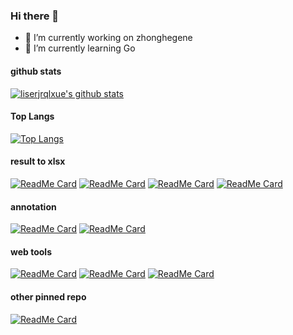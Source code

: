 ### Hi there 👋

<!--
**liserjrqlxue/liserjrqlxue** is a ✨ _special_ ✨ repository because its `README.md` (this file) appears on your GitHub profile.

Here are some ideas to get you started:

- 🔭 I’m currently working on ...
- 🌱 I’m currently learning ...
- 👯 I’m looking to collaborate on ...
- 🤔 I’m looking for help with ...
- 💬 Ask me about ...
- 📫 How to reach me: ...
- 😄 Pronouns: ...
- ⚡ Fun fact: ...
-->
- 🔭 I’m currently working on zhonghegene
- 🌱 I’m currently learning Go

#### github stats
<!--[![liserjrqlxue's github stats](https://github-readme-stats.vercel.app/api?username=liserjrqlxue&count_private=true&show_icons=true&include_all_commits=true)](https://github.com/anuraghazra/github-readme-stats)-->
[![liserjrqlxue's github stats](https://github-readme-stats.vercel.app/api?username=liserjrqlxue&count_private=true&show_icons=true)](https://github.com/anuraghazra/github-readme-stats)

#### Top Langs
[![Top Langs](https://github-readme-stats.vercel.app/api/top-langs/?username=liserjrqlxue&card_width=1024&langs_count=10&layout=compact)](https://github.com/anuraghazra/github-readme-stats)

#### result to xlsx
[![ReadMe Card](https://github-readme-stats.vercel.app/api/pin/?username=liserjrqlxue&repo=CSOE&locale=cn)](https://github.com/liserjrqlxue/CSOE)
[![ReadMe Card](https://github-readme-stats.vercel.app/api/pin/?username=liserjrqlxue&repo=NB2xlsx&locale=cn)](https://github.com/liserjrqlxue/NB2xlsx)
[![ReadMe Card](https://github-readme-stats.vercel.app/api/pin/?username=liserjrqlxue&repo=anno2xlsx&locale=cn)](https://github.com/liserjrqlxue/anno2xlsx)
[![ReadMe Card](https://github-readme-stats.vercel.app/api/pin/?username=liserjrqlxue&repo=filterExcel&locale=cn)](https://github.com/liserjrqlxue/filterExcel)

#### annotation
[![ReadMe Card](https://github-readme-stats.vercel.app/api/pin/?username=liserjrqlxue&repo=PrePregnancyAnno&locale=cn)](https://github.com/liserjrqlxue/PrePregnancyAnno)
[![ReadMe Card](https://github-readme-stats.vercel.app/api/pin/?username=liserjrqlxue&repo=acmg2015&locale=cn)](https://github.com/liserjrqlxue/acmg2015)

#### web tools
[![ReadMe Card](https://github-readme-stats.vercel.app/api/pin/?username=liserjrqlxue&repo=RDMO&locale=cn)](https://github.com/liserjrqlxue/RDMO)
[![ReadMe Card](https://github-readme-stats.vercel.app/api/pin/?username=liserjrqlxue&repo=WebServer&locale=cn)](https://github.com/liserjrqlxue/WebServer)
[![ReadMe Card](https://github-readme-stats.vercel.app/api/pin/?username=liserjrqlxue&repo=fileServer&locale=cn)](https://github.com/liserjrqlxue/fileServer)

#### other pinned repo
[![ReadMe Card](https://github-readme-stats.vercel.app/api/pin/?username=liserjrqlxue&repo=crypto&locale=cn)](https://github.com/liserjrqlxue/crypto)




